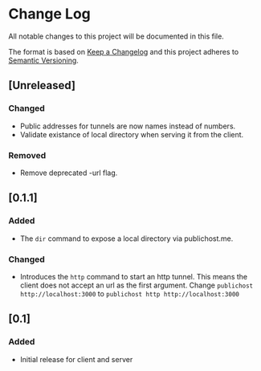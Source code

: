# Change Log
All notable changes to this project will be documented in this file.

The format is based on [Keep a Changelog](http://keepachangelog.com/)
and this project adheres to [Semantic Versioning](http://semver.org/).

## [Unreleased]
### Changed
- Public addresses for tunnels are now names instead of numbers.
- Validate existance of local directory when serving it from the client.

### Removed
- Remove deprecated -url flag.

## [0.1.1]
### Added
- The `dir` command to expose a local directory via publichost.me.

### Changed
- Introduces the `http` command to start an http tunnel. This means the client does not accept an url as the first argument. Change `publichost http://localhost:3000` to `publichost http http://localhost:3000`

## [0.1]
### Added
- Initial release for client and server
